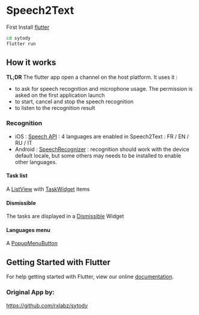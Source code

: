 # Speech2Text

First Install [flutter](http://flutter.io)

```bash
cd sytody
flutter run
```

## How it works

**TL;DR** The flutter app open a channel on the host platform. It uses it :
 
 - to ask for speech recognition and microphone usage. The permission is asked on the first application launch 
 - to start, cancel and stop the speech recognition 
 - to listen to the recognition result
 
### Recognition

- iOS : [Speech API](https://developer.apple.com/reference/speech) : 4 languages are enabled in Speech2Text : FR / EN / RU / IT
- Android : [SpeechRecognizer](https://developer.android.com/reference/android/speech/SpeechRecognizer.html) : recognition should work with the device default locale, but some others may needs to be installed to enable other languages.


#### Task list

A [ListView](https://docs.flutter.io/flutter/widgets/ListView-class.html) with [TaskWidget](https://github.com/rxlabz/sytody/blob/master/lib/task.dart) items

#### Dismissible

The tasks are displayed in a [Dismissible](https://docs.flutter.io/flutter/widgets/Dismissible-class.html) Widget

#### Languages menu

A [PopupMenuButton](https://docs.flutter.io/flutter/material/PopupMenuButton-class.html)  

## Getting Started with Flutter

For help getting started with Flutter, view our online
[documentation](http://flutter.io/).

### Original App by: 
https://github.com/rxlabz/sytody
